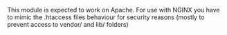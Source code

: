 This module is expected to work on Apache.
For use with NGINX you have to mimic the .htaccess files behaviour for security reasons (mostly to prevent access to vendor/ and lib/ folders)
